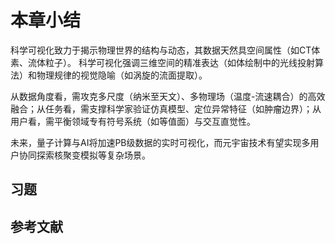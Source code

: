 # 本章小结

科学可视化致力于揭示物理世界的结构与动态，其数据天然具空间属性（如CT体素、流体粒子）。
科学可视化强调三维空间的精准表达（如体绘制中的光线投射算法）和物理规律的视觉隐喻（如涡旋的流面提取）。

从数据角度看，需攻克多尺度（纳米至天文）、多物理场（温度-流速耦合）的高效融合；从任务看，需支撑科学家验证仿真模型、定位异常特征（如肿瘤边界）；从用户看，需平衡领域专有符号系统（如等值面）与交互直觉性。

未来，量子计算与AI将加速PB级数据的实时可视化，而元宇宙技术有望实现多用户协同探索核聚变模拟等复杂场景。

## 习题

## 参考文献

```{bibliography} ref.bib
```